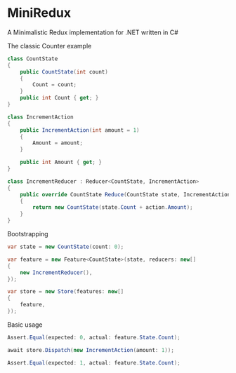 # MiniRedux
A Minimalistic Redux implementation for .NET written in C#

The classic Counter example

```csharp
class CountState
{
    public CountState(int count)
    {
        Count = count;
    }
    public int Count { get; }
}

class IncrementAction
{
    public IncrementAction(int amount = 1)
    {
        Amount = amount;
    }

    public int Amount { get; }
}

class IncrementReducer : Reducer<CountState, IncrementAction>
{
    public override CountState Reduce(CountState state, IncrementAction action)
    {
        return new CountState(state.Count + action.Amount);
    }
}
```

Bootstrapping

```csharp
var state = new CountState(count: 0);

var feature = new Feature<CountState>(state, reducers: new[]
{
    new IncrementReducer(),
});

var store = new Store(features: new[] 
{ 
    feature,
});
```

Basic usage

```csharp
Assert.Equal(expected: 0, actual: feature.State.Count);

await store.Dispatch(new IncrementAction(amount: 1));

Assert.Equal(expected: 1, actual: feature.State.Count);
```
